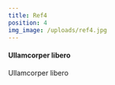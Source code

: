 ```yaml
---
title: Ref4
position: 4
img_image: /uploads/ref4.jpg
---
```


#### Ullamcorper libero

Ullamcorper libero